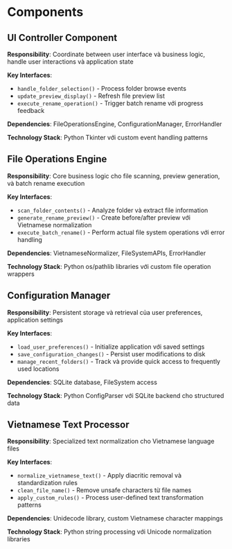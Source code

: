 # Components

## UI Controller Component
**Responsibility**: Coordinate between user interface và business logic, handle user interactions và application state

**Key Interfaces**:
- `handle_folder_selection()` - Process folder browse events
- `update_preview_display()` - Refresh file preview list
- `execute_rename_operation()` - Trigger batch rename với progress feedback

**Dependencies**: FileOperationsEngine, ConfigurationManager, ErrorHandler

**Technology Stack**: Python Tkinter với custom event handling patterns

## File Operations Engine
**Responsibility**: Core business logic cho file scanning, preview generation, và batch rename execution

**Key Interfaces**:
- `scan_folder_contents()` - Analyze folder và extract file information
- `generate_rename_preview()` - Create before/after preview với Vietnamese normalization
- `execute_batch_rename()` - Perform actual file system operations với error handling

**Dependencies**: VietnameseNormalizer, FileSystemAPIs, ErrorHandler

**Technology Stack**: Python os/pathlib libraries với custom file operation wrappers

## Configuration Manager
**Responsibility**: Persistent storage và retrieval của user preferences, application settings

**Key Interfaces**:
- `load_user_preferences()` - Initialize application với saved settings
- `save_configuration_changes()` - Persist user modifications to disk
- `manage_recent_folders()` - Track và provide quick access to frequently used locations

**Dependencies**: SQLite database, FileSystem access

**Technology Stack**: Python ConfigParser với SQLite backend cho structured data

## Vietnamese Text Processor
**Responsibility**: Specialized text normalization cho Vietnamese language files

**Key Interfaces**:
- `normalize_vietnamese_text()` - Apply diacritic removal và standardization rules
- `clean_file_name()` - Remove unsafe characters từ file names
- `apply_custom_rules()` - Process user-defined text transformation patterns

**Dependencies**: Unidecode library, custom Vietnamese character mappings

**Technology Stack**: Python string processing với Unicode normalization libraries
